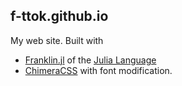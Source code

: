 ## f-ttok.github.io
My web site.
Built with

- [Franklin.jl](https://github.com/tlienart/Franklin.jl) of the [Julia Language](https://julialang.org)
- [ChimeraCSS](https://github.com/ChimeraCSS/ChimeraCSS) with font modification.
